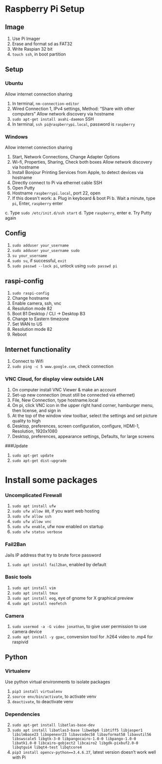 # Raspberry Pi Setup

## Image
1. Use Pi Imager
2. Erase and format sd as FAT32
3. Write Raspian 32 bit
4. `touch ssh`, in boot partition

## Setup
### Ubuntu
Allow internet connection sharing
1. In terminal, `nm-connection-editor`
2. Wired Connection 1, IPv4 settings, Method: “Share with other computers”
Allow network discovery via hostname
3. `sudo apt-get install avahi-daemon`
SSH
4. In terminal, `ssh pi@raspberrypi.local`, password is `raspberry`

### Windows
Allow internet connection sharing
1. Start, Network Connections, Change Adapter Options
2. Wi-fi, Properties, Sharing, Check both boxes
Allow network discovery via hostname
3. Install Bonjour Printing Services from Apple, to detect devices via hostname
4. Directly connect to Pi via ethernet cable
SSH
5. Open Putty
6. Hostname `raspberrypi.local`, port 22, open
7. If this doesn't work:
a. Plug in keyboard & boot Pi
b. Wait a minute, type `pi`, Enter, `raspberry` enter

c. Type `sudo /etc/init.d/ssh start`
d. Type `raspberry`, enter
e. Try Putty again

## Config
1. `sudo adduser your_username`
2. `sudo adduser your_username sudo`
3. `su your_username`
4. `sudo su`, if successful, `exit`
5. `sudo passwd --lock pi`, unlock using `sudo passwd pi`

## raspi-config
1. `sudo raspi-config`
2. Change hostname
3. Enable camera, ssh, vnc
4. Resolution mode 82
5. Boot B1 Desktop / CLI -> Desktop B3
6. Change to Eastern timezone
7. Set WAN to US
8. Resolution mode 82
9. Reboot

## Internet functionality
1. Connect to Wifi
2. `sudo ping -c 5 www.google.com`, check connection

### VNC Cloud, for display view outside LAN
1. On computer install VNC Viewer & make an account
2. Set-up new connection (must still be connected via ethernet)
3. File, New Connection, type hostname.local
4. On pi, click VNC icon in the upper right hand corner, hamburger menu, then license, and sign in
5. At the top of the window view toolbar, select the settings and set picture quality to high
6. Desktop, preferences, screen configuration, configure, HDMI-1, Resolution, 1920x1080
7. Desktop, preferences, appearance settings, Defaults, for large screens

###Update
1. `sudo apt-get update`
2. `sudo apt-get dist-upgrade`

# Install some packages

### Uncomplicated Firewall
1. `sudo apt install ufw`
2. `sudo ufw allow 80`, if you want web hosting
3. `sudo ufw allow ssh`
4. `sudo ufw allow vnc`
5. `sudo ufw enable`, ufw now enabled on startup
6. `sudo ufw status verbose`

### Fail2Ban
Jails IP address that try to brute force password
1. `sudo apt install fail2ban`, enabled by default

### Basic tools
1. `sudo apt install vim`
2. `sudo apt install tmux`
3. `sudo apt install eog`, eye of gnome for X graphical preview
4. `sudo apt install neofetch`

### Camera
1. `sudo usermod -a -G video jonathan`, to give user permission to use camera device
2. `sudo apt install -y gpac`, conversion tool for .h264 video to .mp4 for raspivid

## Python

### Virtualenv
Use python virtual environments to isolate packages
1. `pip3 install virtualenv`
2. `source env/bin/activate`, to activate venv
3. `deactivate`, to deactivate venv

### Dependencies
2. `sudo apt-get install libatlas-base-dev`
3. `sudo apt install libatlas3-base libwebp6 libtiff5 libjasper1 libilmbase23 libopenexr23 libavcodec58 libavformat58 libavutil56 libswscale5 libgtk-3-0 libpangocairo-1.0-0 libpango-1.0-0 libatk1.0-0 libcairo-gobject2 libcairo2 libgdk-pixbuf2.0-0 libqtgui4 libqt4-test libqtcore4`
4. `pip3 install opencv-python==3.4.6.27`, latest version doesn’t work well with Pi

